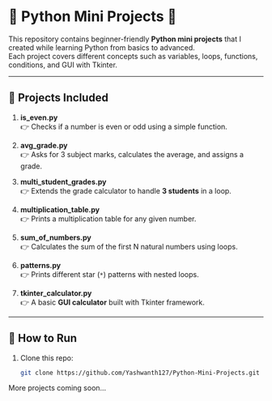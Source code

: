 # 🐍 Python Mini Projects 🎉

This repository contains beginner-friendly **Python mini projects** that I created while learning Python from basics to advanced.  
Each project covers different concepts such as variables, loops, functions, conditions, and GUI with Tkinter.  

---

## 📂 Projects Included

1. **is_even.py**  
   👉 Checks if a number is even or odd using a simple function.  

2. **avg_grade.py**  
   👉 Asks for 3 subject marks, calculates the average, and assigns a grade.  

3. **multi_student_grades.py**  
   👉 Extends the grade calculator to handle **3 students** in a loop.  

4. **multiplication_table.py**  
   👉 Prints a multiplication table for any given number.  

5. **sum_of_numbers.py**  
   👉 Calculates the sum of the first N natural numbers using loops.  

6. **patterns.py**  
   👉 Prints different star (`*`) patterns with nested loops.  

7. **tkinter_calculator.py**  
   👉 A basic **GUI calculator** built with Tkinter framework.  

---

## 🚀 How to Run
1. Clone this repo:
   ```bash
   git clone https://github.com/Yashwanth127/Python-Mini-Projects.git

More projects coming soon...

